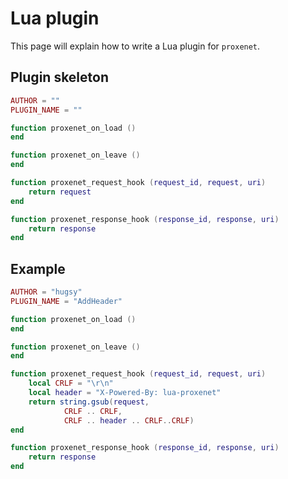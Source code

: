 # Lua plugin

This page will explain how to write a Lua plugin for `proxenet`.


## Plugin skeleton

```lua
AUTHOR = ""
PLUGIN_NAME = ""

function proxenet_on_load ()
end

function proxenet_on_leave ()
end

function proxenet_request_hook (request_id, request, uri)
    return request
end

function proxenet_response_hook (response_id, response, uri)
	return response
end

```


## Example

```lua
AUTHOR = "hugsy"
PLUGIN_NAME = "AddHeader"

function proxenet_on_load ()
end

function proxenet_on_leave ()
end

function proxenet_request_hook (request_id, request, uri)
    local CRLF = "\r\n"
    local header = "X-Powered-By: lua-proxenet"
    return string.gsub(request,
			CRLF .. CRLF,
			CRLF .. header .. CRLF..CRLF)
end

function proxenet_response_hook (response_id, response, uri)
	return response
end
```
